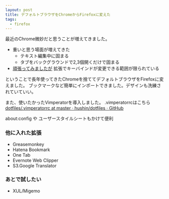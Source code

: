 ```yaml
---
layout: post
title: デフォルトブラウザをChromeからFirefoxに変えた
tags:
  - firefox
---
```

最近のChrome微妙だと思うことが増えてきました。

- 重いと思う場面が増えてきた
  - テキスト編集中に固まる
  - タブをバックグラウンドで2,3個開くだけで固まる
- [頑張ってみましたが](http://hushin-text.fdempa.com/2016/11/07/chrome-keyconfig-to-vimium.html) 拡張でキーバインドが変更できる範囲が限られている

ということで長年使ってきたChromeを捨ててデフォルトブラウザをFirefoxに変えました。
ブックマークなど簡単にインポートできました。デザインも洗練されていていい。

また、使いたかったVimperatorを導入しました。
.vimperatorrcはこちら
[dotfiles/.vimperatorrc at master · hushin/dotfiles · GitHub](https://github.com/hushin/dotfiles/blob/master/.vimperatorrc)

about:config や ユーザースタイルシートもかけて便利

### 他に入れた拡張

- Greasemonkey
- Hatena Bookmark
- One Tab
- Evernote Web Clipper
- S3.Google Translator

### あとで試したい

- XUL/Migemo
